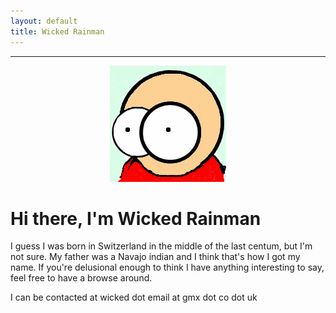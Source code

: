```yaml
---
layout: default
title: Wicked Rainman
---
```

__________________

<p align="center" >
  <img src="/pictures/marv.png">
</p>

# Hi there, I'm Wicked Rainman

I guess I was born in Switzerland in the middle of the last centum, but I'm not sure. My father was a
Navajo indian and I think that's how I got my name. If you're delusional enough to
think I have anything interesting to say, feel free to have a browse around. 

I can be contacted at wicked dot email at gmx dot co dot uk

